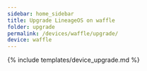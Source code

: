 ```yaml
---
sidebar: home_sidebar
title: Upgrade LineageOS on waffle
folder: upgrade
permalink: /devices/waffle/upgrade/
device: waffle
---
```

{% include templates/device_upgrade.md %}
